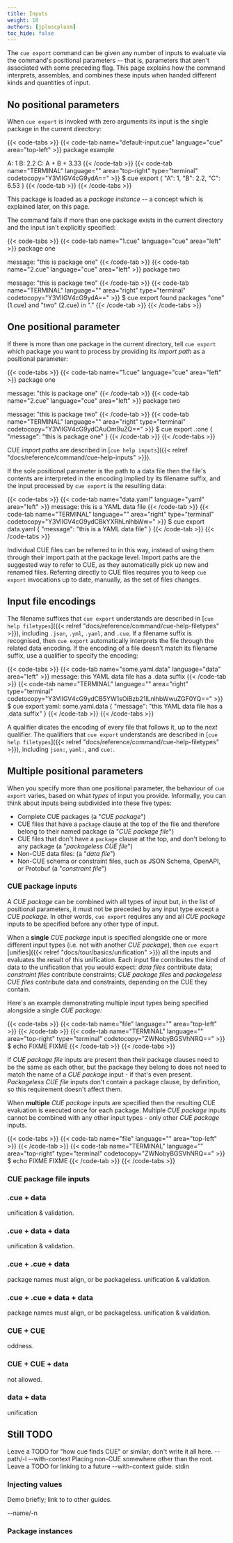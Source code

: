 ```yaml
---
title: Inputs
weight: 10
authors: [jpluscplusm]
toc_hide: false
---
```


The `cue export` command can be given any number of inputs to evaluate via the
command's positional parameters -- that is, parameters that aren't associated
with some preceding flag. This page explains how the command interprets,
assembles, and combines these inputs when handed different kinds and quantities
of input.

## No positional parameters 

When `cue export` is invoked with zero arguments
its input is the single package in the current directory:

{{< code-tabs >}}
{{< code-tab name="default-input.cue" language="cue" area="top-left" >}}
package example

A: 1
B: 2.2
C: A + B + 3.33
{{< /code-tab >}}
{{< code-tab name="TERMINAL" language="" area="top-right" type="terminal" codetocopy="Y3VlIGV4cG9ydA==" >}}
$ cue export
{
    "A": 1,
    "B": 2.2,
    "C": 6.53
}
{{< /code-tab >}}
{{< /code-tabs >}}

This package is loaded as a *package instance* -- a concept which is
explained later, on this page.

The command fails if more than one package exists in the current directory
and the input isn't explicitly specified:

{{< code-tabs >}}
{{< code-tab name="1.cue" language="cue" area="left" >}}
package one

message: "this is package one"
{{< /code-tab >}}
{{< code-tab name="2.cue" language="cue" area="left" >}}
package two

message: "this is package two"
{{< /code-tab >}}
{{< code-tab name="TERMINAL" language="" area="right" type="terminal" codetocopy="Y3VlIGV4cG9ydA==" >}}
$ cue export
found packages "one" (1.cue) and "two" (2.cue) in "."
{{< /code-tab >}}
{{< /code-tabs >}}

## One positional parameter

If there is more than one package in the current directory, tell `cue export`
which package you want to process by providing its *import path* as a
positional parameter:

{{< code-tabs >}}
{{< code-tab name="1.cue" language="cue" area="left" >}}
package one

message: "this is package one"
{{< /code-tab >}}
{{< code-tab name="2.cue" language="cue" area="left" >}}
package two

message: "this is package two"
{{< /code-tab >}}
{{< code-tab name="TERMINAL" language="" area="right" type="terminal" codetocopy="Y3VlIGV4cG9ydCAuOm9uZQ==" >}}
$ cue export .:one
{
    "message": "this is package one"
}
{{< /code-tab >}}
{{< /code-tabs >}}

CUE *import paths* are described in
[`cue help inputs`]({{< relref "docs/reference/command/cue-help-inputs" >}}).

If the sole positional parameter is the path to a data file then the file's
contents are interpreted in the encoding implied by its filename suffix,
and the input processed by `cue export` is the resulting data:

{{< code-tabs >}}
{{< code-tab name="data.yaml" language="yaml" area="left" >}}
message: this is a YAML data file
{{< /code-tab >}}
{{< code-tab name="TERMINAL" language="" area="right" type="terminal" codetocopy="Y3VlIGV4cG9ydCBkYXRhLnlhbWw=" >}}
$ cue export data.yaml
{
    "message": "this is a YAML data file"
}
{{< /code-tab >}}
{{< /code-tabs >}}

Individual CUE files can be referred to in this way, instead of using them
through their import path at the package level. Import paths are the suggested
way to refer to CUE, as they automatically pick up new and renamed files.
Referring directly to CUE files requires you to keep `cue export` invocations
up to date, manually, as the set of files changes.

## Input file encodings

The filename suffixes that `cue export` understands are described in
[`cue help filetypes`]({{< relref "docs/reference/command/cue-help-filetypes" >}}),
including `.json`, `.yml`, `.yaml`, and `.cue`. If a filename suffix is
recognised, then `cue export` automatically interprets the file through the
related data encoding. If the encoding of a file doesn't match its filename
suffix, use a qualifier to specify the encoding:

{{< code-tabs >}}
{{< code-tab name="some.yaml.data" language="data" area="left" >}}
message: this YAML data file has a .data suffix
{{< /code-tab >}}
{{< code-tab name="TERMINAL" language="" area="right" type="terminal" codetocopy="Y3VlIGV4cG9ydCB5YW1sOiBzb21lLnlhbWwuZGF0YQ==" >}}
$ cue export yaml: some.yaml.data
{
    "message": "this YAML data file has a .data suffix"
}
{{< /code-tab >}}
{{< /code-tabs >}}

A qualifier dicates the encoding of every file that follows it, up to the
*next* qualifier. The qualifiers that `cue export` understands are described in
[`cue help filetypes`]({{< relref "docs/reference/command/cue-help-filetypes" >}}),
including `json:`, `yaml:`, and `cue:`.

## Multiple positional parameters

When you specify more than one positional parameter, the behaviour of
`cue export` varies, based on what *types* of input you provide. Informally,
you can think about inputs being subdivided into these five types:

- Complete CUE packages (a "*CUE package*")
- CUE files that have a `package` clause at the top of the file and therefore
  belong to their named package (a "*CUE package file*")
- CUE files that don't have a `package` clause at the top, and don't belong to
  any package (a "*packageless CUE file*")
- Non-CUE data files: (a "*data file*")
- Non-CUE schema or constraint files, such as JSON Schema, OpenAPI, or Protobuf
  (a "*constraint file*")

### CUE package inputs

A *CUE package* can be combined with all types of input but, in the list of
positional parameters, it must not be preceded by any input type except a *CUE
package*. In other words, `cue export` requires any and all *CUE package*
inputs to be specified before any other type of input.

When a **single** *CUE package* input is specified alongside one or more
different input types (i.e. not with another *CUE package*), then `cue export`
[unifies]({{< relref "docs/tour/basics/unification" >}}) all the inputs and
evaluates the result of this unification. Each input file contributes the kind
of data to the unification that you would expect: *data files* contribute data;
*constraint files* contribute constraints; *CUE package files* and *packageless
CUE files* contribute data and constraints, depending on the CUE they contain.

Here's an example demonstrating multiple input types being specified alongside
a single *CUE package:*

{{< code-tabs >}}
{{< code-tab name="file" language="" area="top-left" >}}
{{< /code-tab >}}
{{< code-tab name="TERMINAL" language="" area="top-right" type="terminal" codetocopy="ZWNobyBGSVhNRQ==" >}}
$ echo FIXME
FIXME
{{< /code-tab >}}
{{< /code-tabs >}}

If *CUE package file* inputs are present then their package clauses need to be
the same as each other, but the package they belong to does not need to match
the name of a *CUE package* input - if that's even present. *Packageless CUE
file* inputs don't contain a package clause, by definition, so this requirement
doesn't affect them.

When **multiple** *CUE package* inputs are specified then the resulting CUE
evaluation is executed once for each package. Multiple *CUE package* inputs
cannot be combined with any other input types - only other *CUE package*
inputs.

{{< code-tabs >}}
{{< code-tab name="file" language="" area="top-left" >}}
{{< /code-tab >}}
{{< code-tab name="TERMINAL" language="" area="top-right" type="terminal" codetocopy="ZWNobyBGSVhNRQ==" >}}
$ echo FIXME
FIXME
{{< /code-tab >}}
{{< /code-tabs >}}

### CUE package file inputs



### .cue + data

unification & validation.

### .cue + data + data

unification & validation.

### .cue + .cue + data

package names must align, or be packageless.
unification & validation.

### .cue + .cue + data + data

package names must align, or be packageless.
unification & validation.

### CUE + CUE

oddness.

### CUE + CUE + data

not allowed.

### data + data

unification

## Still TODO

Leave a TODO for "how cue finds CUE" or similar; don't write it all here.
--path/-l
--with-context
Placing non-CUE somewhere other than the root.
Leave a TODO for linking to a future --with-context guide.
stdin

### Injecting values

Demo briefly; link to to other guides.

--name/-n

### Package instances
